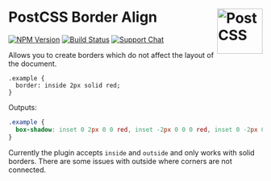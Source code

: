# PostCSS Border Align [<img src="https://postcss.github.io/postcss/logo.svg" alt="PostCSS" width="90" height="90" align="right">][postcss]

[![NPM Version][npm-img]][npm-url]
[![Build Status][cli-img]][cli-url]
[![Support Chat][git-img]][git-url]

Allows you to create borders which do not affect the layout of the document.

```pcss
.example {
  border: inside 2px solid red;
}
```

Outputs:

```css
.example {
  box-shadow: inset 0 2px 0 0 red, inset -2px 0 0 0 red, inset 0 -2px 0 0 red, inset 2px 0 0 0 red;
}
```

Currently the plugin accepts `inside` and `outside` and only works with solid borders. There are some issues with outside where corners are not connected.


[cli-img]: https://img.shields.io/travis/mindthetic/postcss-border-align.svg
[cli-url]: https://travis-ci.org/mindthetic/postcss-border-align
[git-img]: https://img.shields.io/badge/support-chat-blue.svg
[git-url]: https://gitter.im/postcss/postcss
[npm-img]: https://img.shields.io/npm/v/postcss-border-align.svg
[npm-url]: https://www.npmjs.com/package/postcss-border-align

[PostCSS]: https://github.com/postcss/postcss
[PostCSS Border Align]: https://github.com/mindthetic/postcss-border-align
